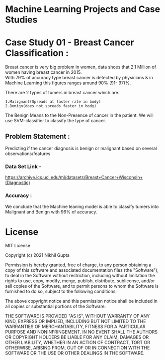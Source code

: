 # Machine Learning Projects and Case Studies

# Case Study 01 - Breast Cancer Classification :

Breast cancer is very big problem in women, data shoes that 2.1 Million of women having breast cancer in 2015.      
With 79% of accuracy type breast cancer is detected by physicians & in Machine Learning this figures ranges around 90% (91- 97)%.                

There are 2 types of tumers in breast cancer which are..   

    1.Malignant(Spreads at faster rate in body)      
    2.Benign(does not spreads faster in body)                 

The Benign Means to the Non-Presence of cancer in the patient. We will use SVM-classifier to classify the type of cancer.       

## Problem Statement :
Predicting if the cancer diagnosis is benign or malignant based on several observations/features 

### Data Set Link - 
https://archive.ics.uci.edu/ml/datasets/Breast+Cancer+Wisconsin+(Diagnostic)

### Accuracy :

We conclude that the Machine leaning model is able to classify tumers into Malignant and Benign with 96% of accuracy.


# License 

MIT License

Copyright (c) 2021 Nikhil Gupta

Permission is hereby granted, free of charge, to any person obtaining a copy of this software and associated documentation files (the "Software"), to deal in the Software without restriction, including without limitation the rights to use, copy, modify, merge, publish, distribute, sublicense, and/or sell copies of the Software, and to permit persons to whom the Software is furnished to do so, subject to the following conditions:

The above copyright notice and this permission notice shall be included in all copies or substantial portions of the Software.

THE SOFTWARE IS PROVIDED "AS IS", WITHOUT WARRANTY OF ANY KIND, EXPRESS OR IMPLIED, INCLUDING BUT NOT LIMITED TO THE WARRANTIES OF MERCHANTABILITY, FITNESS FOR A PARTICULAR PURPOSE AND NONINFRINGEMENT. IN NO EVENT SHALL THE AUTHORS OR COPYRIGHT HOLDERS BE LIABLE FOR ANY CLAIM, DAMAGES OR OTHER LIABILITY, WHETHER IN AN ACTION OF CONTRACT, TORT OR OTHERWISE, ARISING FROM, OUT OF OR IN CONNECTION WITH THE SOFTWARE OR THE USE OR OTHER DEALINGS IN THE SOFTWARE.
